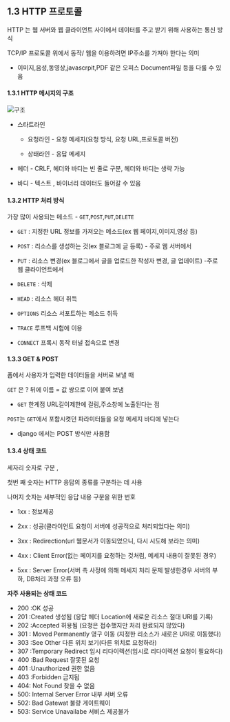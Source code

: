 ## 1.3 HTTP 프로토콜

HTTP 는 웹 서버와 웹 클라이언트 사이에서 데이터를 주고 받기 위해 사용하는 통신 방식

TCP/IP 프로토콜 위에서 동작/ 웹을 이용하려면 IP주소를 가져야 한다는 의미

- 이미지,음성,동영상,javascrpit,PDF 같은 오피스 Document파일 등을 다룰 수 있음

#### 1.3.1 HTTP 메시지의 구조

![구조](https://img1.daumcdn.net/thumb/R1280x0/?scode=mtistory2&fname=http%3A%2F%2Fcfile23.uf.tistory.com%2Fimage%2F216CF8395963739014DFE0)

- 스타트라인
  - 요청라인 - 요청 메세지(요청 방식, 요청 URL,프로토콜 버전)

  - 상태라인 - 응답 메세지

- 헤더 - CRLF, 헤더와 바디는 빈 줄로 구분, 헤더와 바디는 생략 가능
- 바디 - 텍스트 , 바이너리 데이터도 들어갈 수 있음

#### 1.3.2 HTTP 처리 방식

가장 많이 사용되는 메소드 - `GET`,`POST`,`PUT`,`DELETE`

- `GET` : 지정한 URL 정보를 가져오는 메소드(ex 웹 페이지,이미지,영상 등)
- `POST` : 리소스를 생성하는 것(ex 블로그에 글 등록) - 주로 웹 서버에서
- `PUT` : 리소스 변경(ex 블로그에서 글을 업로드한 작성자 변경, 글 업데이트) -주로 웹 클라이언트에서
- `DELETE` : 삭제

- `HEAD` : 리소스 헤더 취득
- `OPTIONS` 리소스 서포트하는 메소드 취득
- `TRACE` 루프백 시험에 이용
- `CONNECT` 프록시 동작 터널 접속으로 변경

#### 1.3.3 GET & POST

폼에서 사용자가 입력한 데이터들을 서버로 보낼 때 

`GET` 은 ? 뒤에 이름 = 값 쌍으로 이어 붙여 보냄

- `GET` 한계점 URL길이제한에 걸림,주소창에 노출된다는 점

`POST`는 `GET`에서 포함시켯던 파라미터들을 요청 메세지 바디에 넣는다

- django 에서는 POST 방식만 사용함

#### 1.3.4 상태 코드

세자리 숫자로 구분 ,

첫번 째 숫자는 HTTP 응답의 종류를 구분하는 데 사용

나머지 숫자는 세부적인 응답 내용 구분을 위한 번호

- 1xx : 정보제공
- 2xx : 성공(클라이언트 요청이 서버에 성공적으로 처리되었다는 의미)
- 3xx : Redirection(url 웹문서가 이동되었으니, 다시 시도해 보라는 의미)

- 4xx : Client Error(없는 페이지를 요청하는 것처럼, 메세지 내용이 잘못된 경우)
- 5xx : Server Error(서버 측 사정에 의해 메세지 처리 문제 발생한경우 서버의 부하, DB처리 과정 오류 등)

**자주 사용되는 상태 코드**

- 200 :OK 성공 
- 201 :Created 생성됨 (응답 헤더 Location에 새로운 리소스 절대 URI를 기록)
- 202 :Accepted 허용됨 (요청은 접수했지만 처리 완료되지 않았다)
- 301 : Moved Permanently 영구 이동 (지정한 리소스가 새로은 URI로 이동했다)
- 303 :See Other 다른 위치 보기(다른 위치로 요청하라)
- 307 :Temporary Redirect 임시 리다이렉션(임시로 리다이렉션 요청이 필요하다)
- 400 :Bad Request 잘못된 요청
- 401 :Unauthorized 권한 없음
- 403 :Forbidden 금지됨
- 404: Not Found 찾을 수 없음
- 500: Internal Server Error 내부 서버 오류
- 502: Bad Gatewat 불량 게이트웨이
- 503: Service  Unavailabe 서비스 제공불가